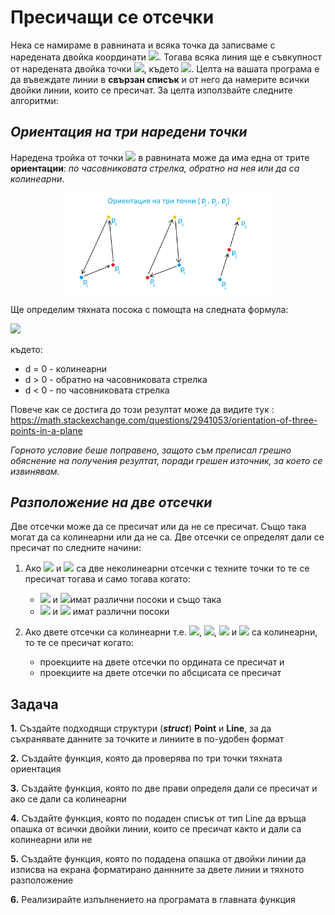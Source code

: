 # **Пресичащи се отсечки**

Нека се намираме в равнината и всяка точка да записваме с наредената двойка координати <img src="https://render.githubusercontent.com/render/math?math=(x, y)">. Тогава всяка линия ще е съвкупност от наредената двойка точки <img src="https://render.githubusercontent.com/render/math?math=((x_1, y_1)), (x_2, y_2))">, където <img src="https://render.githubusercontent.com/render/math?math=(x_1, y_1)\neq(x_2, y_2)">. Целта на вашата програма е да въвеждате линии в **свързан списък** и от него да намерите всички двойки линии, които се пресичат. За целта използвайте следните алгоритми:

## *Ориентация на три наредени точки*

Наредена тройка от точки <img src="https://render.githubusercontent.com/render/math?math=(p_1, p_2, p_3)"> в равнината може да има една от трите **ориентации**: *по часовниковата стрелка, обратно на нея или да са колинеарни*.


<img src="./res/3_point_orientaion.png" style = "width : 65%; margin-left: auto; margin-right: auto; display: block;">

Ще определим тяхната посока с помощта на следната формула:

<img src="https://render.githubusercontent.com/render/math?math=d=(y_2 - y_1)*(x_3 - x_2) - (y_3 - y_2)*(x_2 - x_1)">

където:

* d = 0 - колинеарни
* d > 0 - обратно на часовниковата стрелка
* d < 0 - по часовниковата стрелка

Повече как се достига до този резултат може да видите тук : https://math.stackexchange.com/questions/2941053/orientation-of-three-points-in-a-plane

*Горното условие беше поправено, защото съм преписал грешно обяснение на получения резултат, поради грешен източник, за което се извинявам.*

##  *Разположение на две отсечки*

Две отсечки може да се пресичат или да не се пресичат. Също така могат да са колинеарни или да не са. Две отсечки се определят дали се пресичат по следните начини: 

 1. Ако <img src="https://render.githubusercontent.com/render/math?math=l_1%20%3D%20(p_1%2C%20p_2)"> и <img src="https://render.githubusercontent.com/render/math?math=l_1%20%3D%20(q_1%2C%20q_2)"> са две неколинеарни отсечки с техните точки то те се пресичат тогава и само тогава когато:
    * <img src="https://render.githubusercontent.com/render/math?math=(p_1%2C%20p_2%2C%20q_1)"> и <img src="https://render.githubusercontent.com/render/math?math=(p_1%2C%20p_2%2C%20q_2)">имат различни посоки и също така
    * <img src="https://render.githubusercontent.com/render/math?math=(q_1%2C%20q_2%2C%20p_1)"> и <img src="https://render.githubusercontent.com/render/math?math=(q_1%2C%20q_2%2C%20p_1)"> имат различни посоки

 2. Ако двете отсечки са колинеарни т.е. <img src="https://render.githubusercontent.com/render/math?math=(p_1%2C%20p_2%2C%20q_1)">, <img src="https://render.githubusercontent.com/render/math?math=(p_1%2C%20p_2%2C%20q_2)">, <img src="https://render.githubusercontent.com/render/math?math=(q_1%2C%20q_2%2C%20p_1)"> и <img src="https://render.githubusercontent.com/render/math?math=(q_1%2C%20q_2%2C%20p_1)"> са колинеарни, то те се пресичат когато:
    * проекциите на двете отсечки по ордината се пресичат и
    * проекциите на двете отсечки по абсцисата се пресичат

## Задача

**1.** Създайте подходящи структури (***struct***) **Point** и **Line**, за да съхранявате данните за точките и линиите в по-удобен формат

**2.** Създайте функция, която да проверява по три точки тяхната ориентация

**3.** Създайте функция, която по две прави определя дали се пресичат и ако се дали са колинеарни

**4.** Създайте функция, която по подаден списък от тип Line да връща опашка от всички двойки линии, които се пресичат както и дали са колинеарни или не

**5.** Създайте функция, която по подадена опашка от двойки линии да изписва на екрана форматирано даннните за двете линии и тяхното разположение

**6.** Реализирайте изпълнението на програмата в главната функция


